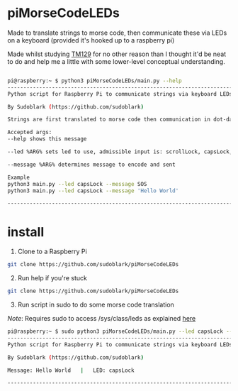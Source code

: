 # piMorseCodeLEDs
Made to translate strings to morse code, then communicate these via LEDs on a keyboard (provided it's hooked up to a raspberry pi)

Made whilst studying [TM129](http://www.open.ac.uk/courses/modules/tm129) for no other reason than I thought it'd be neat to do and help me a little with some lower-level conceptual understanding.

```bash

pi@raspberry:~ $ python3 piMorseCodeLEDs/main.py --help
----------------------------------------------------------------------------------------------------
Python script for Raspberry Pi to communicate strings via keyboard LEDs

By Sudoblark (https://github.com/sudoblark)

Strings are first translated to morse code then communication in dot-dash notation via a chosen LED

Accepted args:
--help shows this message

--led %ARG% sets led to use, admissible input is: scrollLock, capsLock, numLock

--message %ARG% determines message to encode and sent

Example
python3 main.py --led capsLock --message SOS
python3 main.py --led capsLock --message 'Hello World'

----------------------------------------------------------------------------------------------------
```

# install
1. Clone to a Raspberry Pi
```bash
git clone https://github.com/sudoblark/piMorseCodeLEDs
```
2. Run help if you're stuck
```bash
git clone https://github.com/sudoblark/piMorseCodeLEDs
```

3. Run script in sudo to do some morse code translation

_Note_: Requires sudo to access /sys/class/leds as explained [here](https://www.kernel.org/doc/html/latest/leds/leds-class.html)
```bash
pi@raspberry:~ $ sudo python3 piMorseCodeLEDs/main.py --led capsLock --message 'Hello World'
----------------------------------------------------------------------------------------------------
Python script for Raspberry Pi to communicate strings via keyboard LEDs

By Sudoblark (https://github.com/sudoblark)

Message: Hello World   |   LED: capsLock

----------------------------------------------------------------------------------------------------
```

